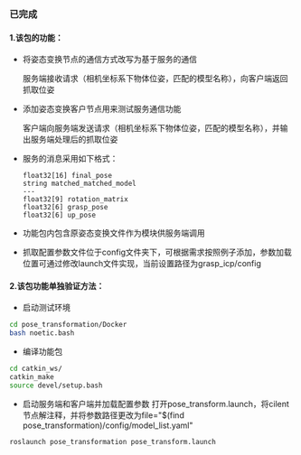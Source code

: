 ### 已完成

#### 1.该包的功能：

+ 将姿态变换节点的通信方式改写为基于服务的通信

  服务端接收请求（相机坐标系下物体位姿，匹配的模型名称），向客户端返回抓取位姿
+ 添加姿态变换客户节点用来测试服务通信功能

  客户端向服务端发送请求（相机坐标系下物体位姿，匹配的模型名称），并输出服务端处理后的抓取位姿
+ 服务的消息采用如下格式：

  ```
  float32[16] final_pose
  string matched_matched_model
  ---
  float32[9] rotation_matrix
  float32[6] grasp_pose
  float32[6] up_pose
  ```
+ 功能包内包含原姿态变换文件作为模块供服务端调用
+ 抓取配置参数文件位于config文件夹下，可根据需求按照例子添加，参数加载位置可通过修改launch文件实现，当前设置路径为grasp_icp/config

#### 2.该包功能单独验证方法：
+ 启动测试环境
```bash
cd pose_transformation/Docker
bash noetic.bash 
```
+ 编译功能包
```bash
cd catkin_ws/
catkin_make
source devel/setup.bash 
```
+ 启动服务端和客户端并加载配置参数
  打开pose_transform.launch，将cilent节点解注释，并将参数路径更改为file="$(find  pose_transformation)/config/model_list.yaml"

```
roslaunch pose_transformation pose_transform.launch
```
